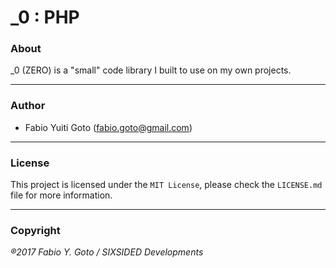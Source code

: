 _0 : PHP 
========

### About

_0 (ZERO) is a "small" code library I built to use on my own projects.

-----

### Author
- Fabio Yuiti Goto (fabio.goto@gmail.com)

-----

### License 
This project is licensed under the `MIT License`, please check the `LICENSE.md` 
file for more information.

-----

### Copyright 
_&reg;2017 Fabio Y. Goto / SIXSIDED Developments_